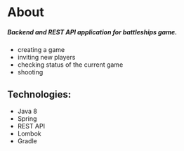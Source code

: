 # About

##### Backend and REST API application for battleships game.

* creating a game
* inviting new players
* checking status of the current game
* shooting

## Technologies:

* Java 8
* Spring
* REST API
* Lombok
* Gradle
